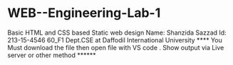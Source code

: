 # WEB--Engineering-Lab-1
Basic HTML and CSS based Static web design
Name: Shanzida Sazzad
Id: 213-15-4546
60_F1
Dept.CSE at Daffodil International University
**** You Must download the file then open file with VS code . Show output via Live server or other method ******
